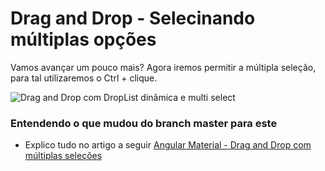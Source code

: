 # Drag and Drop - Selecinando múltiplas opções
Vamos avançar um pouco mais? Agora iremos permitir a múltipla seleção, para tal utilizaremos o Ctrl + clique.

![Drag and Drop com DropList dinâmica e multi select](https://github.com/arthur-lima-dev/mat-drag-and-drop-example/blob/multi-select-drag-drop/doc/multiple-drag-and-drop.gif)

### Entendendo o que mudou do branch master para este
 - Explico tudo no artigo a seguir [Angular Material - Drag and Drop com múltiplas seleções](https://developers-friends.gitbook.io/blog/angular/drag-and-drop-com-angular-material-e-droplist-dinamica/drag-and-drop-com-multiplas-selecoes)
